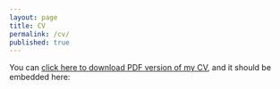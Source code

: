```yaml
---
layout: page
title: CV
permalink: /cv/
published: true
---
```



You can [click here to download PDF version of my CV](https://www.dropbox.com/s/j4pfxvi3gfyx8ds/CV.pdf?dl=1), and it should be embedded here:

<script type="text/javascript" src="https://www.dropbox.com/static/api/2/dropins.js" id="dropboxjs" data-app-key="zw8340newza5h8s"></script>
<a href="https://www.dropbox.com/s/xzoj6paht8aqhbn/CV.pdf?dl=0" data-height="800px" class="dropbox-embed"></a>
